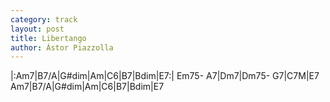 ```yaml
---
category: track
layout: post
title: Libertango
author: Ástor Piazzolla
---
```


<canvas class="chords">|:Am7|B7/A|G#dim|Am|C6|B7|Bdim|E7:|
Em75- A7|Dm7|Dm75- G7|C7M|E7
Am7|B7/A|G#dim|Am|C6|B7|Bdim|E7</canvas>





